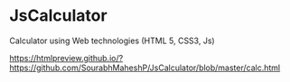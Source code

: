 # JsCalculator
Calculator using Web technologies (HTML 5, CSS3, Js)

https://htmlpreview.github.io/?https://github.com/SourabhMaheshP/JsCalculator/blob/master/calc.html
